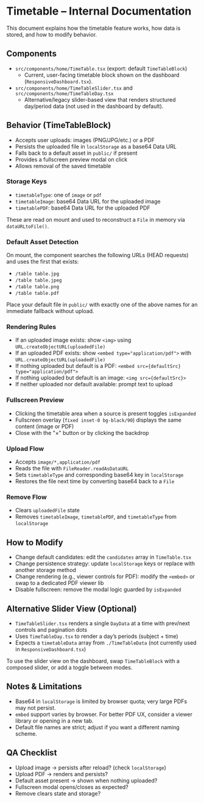 # Timetable – Internal Documentation

This document explains how the timetable feature works, how data is stored, and how to modify behavior.

## Components
- `src/components/home/TimeTable.tsx` (export: default `TimeTableBlock`)
  - Current, user-facing timetable block shown on the dashboard (`ResponsiveDashboard.tsx`).
- `src/components/home/TimeTableSlider.tsx` and `src/components/home/TimeTableDay.tsx`
  - Alternative/legacy slider-based view that renders structured day/period data (not used in the dashboard by default).

## Behavior (TimeTableBlock)
- Accepts user uploads: images (PNG/JPG/etc.) or a PDF
- Persists the uploaded file in `localStorage` as a base64 Data URL
- Falls back to a default asset in `public/` if present
- Provides a fullscreen preview modal on click
- Allows removal of the saved timetable

### Storage Keys
- `timetableType`: one of `image` or `pdf`
- `timetableImage`: base64 Data URL for the uploaded image
- `timetablePDF`: base64 Data URL for the uploaded PDF

These are read on mount and used to reconstruct a `File` in memory via `dataURLtoFile()`.

### Default Asset Detection
On mount, the component searches the following URLs (HEAD requests) and uses the first that exists:
- `/table table.jpg`
- `/table table.jpeg`
- `/table table.png`
- `/table table.pdf`

Place your default file in `public/` with exactly one of the above names for an immediate fallback without upload.

### Rendering Rules
- If an uploaded image exists: show `<img>` using `URL.createObjectURL(uploadedFile)`
- If an uploaded PDF exists: show `<embed type="application/pdf">` with `URL.createObjectURL(uploadedFile)`
- If nothing uploaded but default is a PDF: `<embed src={defaultSrc} type="application/pdf">`
- If nothing uploaded but default is an image: `<img src={defaultSrc}>`
- If neither uploaded nor default available: prompt text to upload

### Fullscreen Preview
- Clicking the timetable area when a source is present toggles `isExpanded`
- Fullscreen overlay (`fixed inset-0 bg-black/90`) displays the same content (image or PDF)
- Close with the "×" button or by clicking the backdrop

### Upload Flow
- Accepts `image/*,application/pdf`
- Reads the file with `FileReader.readAsDataURL`
- Sets `timetableType` and corresponding base64 key in `localStorage`
- Restores the file next time by converting base64 back to a `File`

### Remove Flow
- Clears `uploadedFile` state
- Removes `timetableImage`, `timetablePDF`, and `timetableType` from `localStorage`

## How to Modify
- Change default candidates: edit the `candidates` array in `TimeTable.tsx`
- Change persistence strategy: update `localStorage` keys or replace with another storage method
- Change rendering (e.g., viewer controls for PDF): modify the `<embed>` or swap to a dedicated PDF viewer lib
- Disable fullscreen: remove the modal logic guarded by `isExpanded`

## Alternative Slider View (Optional)
- `TimeTableSlider.tsx` renders a single `DayData` at a time with prev/next controls and pagination dots
- Uses `TimeTableDay.tsx` to render a day’s periods (subject + time)
- Expects a `timetableData` array from `./TimeTableData` (not currently used in `ResponsiveDashboard.tsx`)

To use the slider view on the dashboard, swap `TimeTableBlock` with a composed slider, or add a toggle between modes.

## Notes & Limitations
- Base64 in `localStorage` is limited by browser quota; very large PDFs may not persist.
- `embed` support varies by browser. For better PDF UX, consider a viewer library or opening in a new tab.
- Default file names are strict; adjust if you want a different naming scheme.

## QA Checklist
- Upload image → persists after reload? (check `localStorage`)
- Upload PDF → renders and persists?
- Default asset present → shown when nothing uploaded?
- Fullscreen modal opens/closes as expected?
- Remove clears state and storage?
